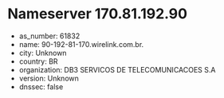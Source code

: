 # Nameserver 170.81.192.90

* as_number: 61832
* name: 90-192-81-170.wirelink.com.br.
* city: Unknown
* country: BR
* organization: DB3 SERVICOS DE TELECOMUNICACOES S.A
* version: Unknown
* dnssec: false
